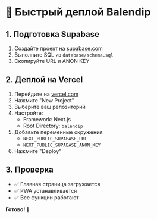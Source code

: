 # 🚀 Быстрый деплой Balendip

## 1. Подготовка Supabase
1. Создайте проект на [supabase.com](https://supabase.com)
2. Выполните SQL из `database/schema.sql`
3. Скопируйте URL и ANON KEY

## 2. Деплой на Vercel
1. Перейдите на [vercel.com](https://vercel.com)
2. Нажмите "New Project"
3. Выберите ваш репозиторий
4. Настройте:
   - Framework: Next.js
   - Root Directory: `balendip`
5. Добавьте переменные окружения:
   - `NEXT_PUBLIC_SUPABASE_URL`
   - `NEXT_PUBLIC_SUPABASE_ANON_KEY`
6. Нажмите "Deploy"

## 3. Проверка
- ✅ Главная страница загружается
- ✅ PWA устанавливается
- ✅ Все функции работают

**Готово! 🎉**

